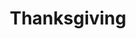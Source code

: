 ---
layout: archive
title: "Thanksgiving"
caption: "Group gathering, Thanksgiving 2020"
categories: 
  - gallery
gallery:
  - img: "./../images/2020-11-26-Thanksgiving/IMG_0035.jpg"
  - img: "./../images/2020-11-26-Thanksgiving/IMG_0038.jpg"
---